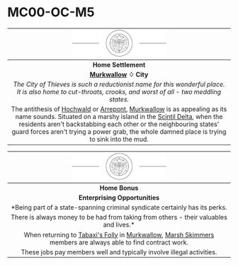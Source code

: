 # MC00-OC-M5

| <img src="../images/card-icons/marsh-skimmers.png" height="60" /> |
|:---:|
| **Home Settlement** |
| **[Murkwallow](../places/settlements/cities/murkwallow.md) ♢ City** |
| *The City of Thieves is such a reductionist name for this wonderful place. It is also home to cut-throats, crooks, and worst of all - two meddling states.* |
| The antithesis of [Hochwald](../places/settlements/cities/hochwald.md) or [Arrepont](../places/settlements/cities/arrepont.md), [Murkwallow](../places/settlements/cities/murkwallow.md) is as appealing as its name sounds. Situated on a marshy island in the [Scintil Delta](../places/topography/rivers-lakes/scintil-delta.md), when the residents aren't backstabbing each other or the neighbouring states' guard forces aren't trying a power grab, the whole damned place is trying to sink into the mud. |

| <img src="../images/card-icons/marsh-skimmers.png" height="60" /> |
|:---:|
| **Home Bonus** |
| **Enterprising Opportunities** |
| *Being part of a state-spanning criminal syndicate certainly has its perks.
There is always money to be had from taking from others - their valuables and lives.* |
| When returning to [Tabaxi's Folly](../places/buildings/tabaxis-folly.md) in [Murkwallow](../places/settlements/cities/murkwallow.md), [Marsh Skimmers](../organisations/criminals/marsh-skimmers.md) members are always able to find contract work. |
| These jobs pay members well and typically involve illegal activities. |
